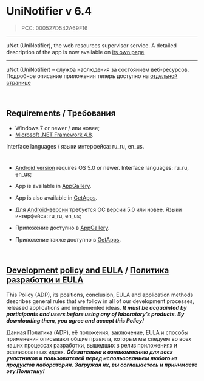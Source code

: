 # UniNotifier v 6.4
> PCC: 000527D542A69F16

---

uNot (UniNotifier), the web resources supervisor service.
A detailed description of the app is now available on [its own page](https://adslbarxatov.github.io/UniNotifier)

---

uNot (UniNotifier) – служба наблюдения за состоянием веб-ресурсов.
Подробное описание приложения теперь доступно на [отдельной странице](https://adslbarxatov.github.io/UniNotifier)

&nbsp;



## Requirements / Требования

- Windows 7 or newer / или новее;
- [Microsoft .NET Framework 4.8](https://go.microsoft.com/fwlink/?linkid=2088631).

Interface languages / языки интерфейса: ru_ru, en_us.

#

- [Android version](https://play.google.com/store/apps/details?id=com.RD_AAOW.UniNotifier) requires OS 5.0 or newer. Interface languages: ru_ru, en_us;
- App is available in [AppGallery](https://url.cloud.huawei.com/kOns67WJJ6?shareTo=qrcode).
- App is also available in [GetApps](https://global.app.mi.com/details?id=uninotifier.xiaomi).

- Для [Android-версии](https://play.google.com/store/apps/details?id=com.RD_AAOW.UniNotifier) требуется ОС версии 5.0 или новее. Языки интерфейса: ru_ru, en_us;
- Приложение доступно в [AppGallery](https://url.cloud.huawei.com/kOns67WJJ6?shareTo=qrcode).
- Приложение также доступно в [GetApps](https://global.app.mi.com/details?id=uninotifier.xiaomi).

&nbsp;



## [Development policy and EULA](https://adslbarxatov.github.io/ADP) / [Политика разработки и EULA](https://adslbarxatov.github.io/ADP/ru)

This Policy (ADP), its positions, conclusion, EULA and application methods
describes general rules that we follow in all of our development processes, released applications and implemented ideas.
***It must be acquainted by participants and users before using any of laboratory’s products.
By downloading them, you agree and accept this Policy!***

Данная Политика (ADP), её положения, заключение, EULA и способы применения
описывают общие правила, которым мы следуем во всех наших процессах разработки, вышедших в релиз приложениях
и реализованных идеях.
***Обязательна к ознакомлению для всех участников и пользователей перед использованием любого из продуктов лаборатории.
Загружая их, вы соглашаетесь и принимаете эту Политику!***
